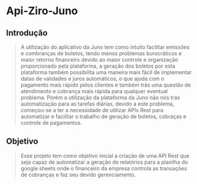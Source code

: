 # Api-Ziro-Juno

## Introdução
>A utilização do aplicativo da Juno tem como intuito facilitar emissões e combranças de boletos, tendo menos problemas burocráticos e maior retorno financeiro devido ao maior controle e organização proporcionado pela plataforma, a geração dos boletos por esta plataforma também possibilita uma maneira mais fácil de implementar datas de validades e juros automáticos, o que ajuda com o pagamento mais rápido pelos clientes e também trás uma questão de atendimento e cobrança mais rápida para qualquer eventual problema. Porém a utilização da plataforma da Juno não nós trás automatização para as tarefas diárias, devido a este problema, começou-se a ter a necessidade de utilizar APIs Rest para automatizar e facilitar o trabalho de geração de boletos, cobraças e controle de pagamentos.

## Objetivo
>Esse projeto tem como objetivo inicial a criação de uma API Rest que seja capaz de automatizar a geração de relatórios para a planilha do google sheets onde o financeiro da empresa controla as transações de cobranças e faz seu devido gerenciamento.